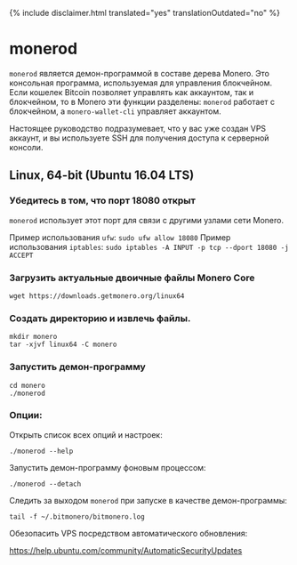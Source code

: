 {% include disclaimer.html translated="yes" translationOutdated="no" %}

# monerod

`monerod` является демон-программой в составе дерева Monero. Это консольная программа, используемая для управления блокчейном. Если кошелек Bitcoin позволяет управлять как аккаунтом, так и блокчейном, то в Monero эти функции разделены: `monerod` работает с блокчейном, а `monero-wallet-cli` управляет аккаунтом.

Настоящее руководство подразумевает, что у вас уже создан VPS аккаунт, и вы используете SSH для получения доступа к серверной консоли.

## Linux, 64-bit (Ubuntu 16.04 LTS)

### Убедитесь в том, что порт 18080 открыт

`monerod` использует этот порт для связи с другими узлами сети Monero.

Пример использования `ufw`: `sudo ufw allow 18080`
Пример использования `iptables`: `sudo iptables -A INPUT -p tcp --dport 18080 -j ACCEPT`

### Загрузить актуальные двоичные файлы Monero Core

    wget https://downloads.getmonero.org/linux64

### Создать директорию и извлечь файлы.

    mkdir monero
    tar -xjvf linux64 -C monero

### Запустить демон-программу

    cd monero
    ./monerod

### Опции:

Открыть список всех опций и настроек:

    ./monerod --help

Запустить демон-программу фоновым процессом:

    ./monerod --detach

Следить за выходом `monerod` при запуске в качестве демон-программы:

    tail -f ~/.bitmonero/bitmonero.log

Обезопасить VPS посредством автоматического обновления:

https://help.ubuntu.com/community/AutomaticSecurityUpdates
